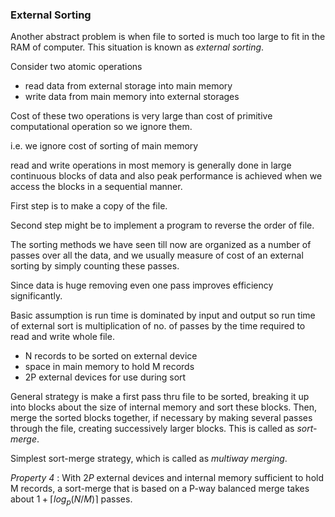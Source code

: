 ### External Sorting

Another abstract problem is when file to sorted is much too large to fit in the RAM of computer. This situation is known as *external sorting*.

Consider two atomic operations

- read data from external storage into main memory
- write data from main memory into external storages

Cost of these two operations is very large than cost of primitive computational operation so we ignore them.

i.e. we ignore cost of sorting of main memory

read and write operations in most memory is generally done in large continuous blocks of data and also peak performance is achieved when we access the blocks in a sequential manner.

First step is to make a copy of the file.

Second step might be to implement a program to reverse the order of file.

The sorting methods we have seen till now are organized as a number of passes over all the data, and we usually measure of cost of an external sorting by simply counting these passes.

Since data is huge removing even one pass improves efficiency significantly.

Basic assumption is run time is dominated by input and output so run time of external sort is multiplication of no. of passes by the time required to read and write whole file.

- N records to be sorted on external device
- space in main memory to hold M records
- 2P external devices for use during sort

General strategy is make a first pass thru file to be sorted, breaking it up into blocks about the size of internal memory and sort these blocks. Then, merge the sorted blocks together, if necessary by making several passes through the file, creating successively larger blocks. This is called as *sort-merge*.

Simplest sort-merge strategy, which is called as *multiway merging*.

*Property 4* : With $2P$ external devices and internal memory sufficient to hold M records, a sort-merge that is based on a P-way balanced merge takes about $1+\lceil log_p(N/M) \rceil$ passes.

